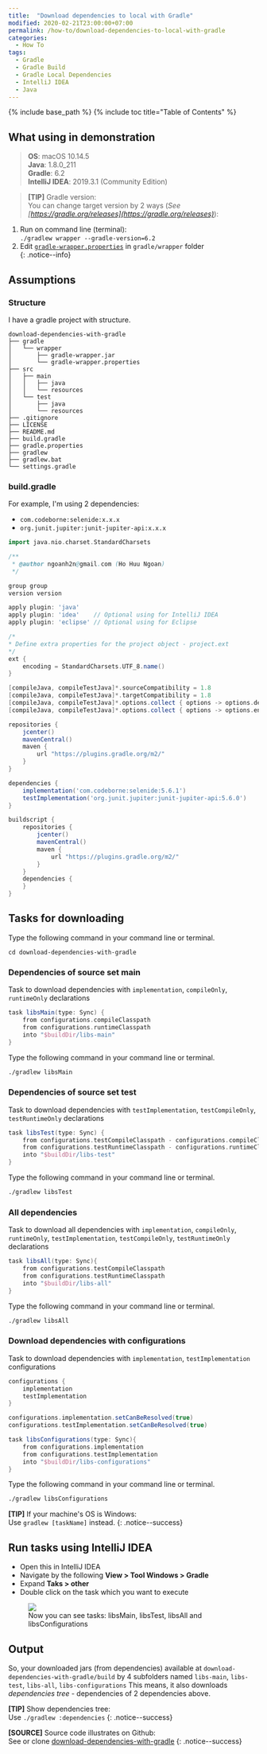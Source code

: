 ```yaml
---
title:  "Download dependencies to local with Gradle"
modified: 2020-02-21T23:00:00+07:00
permalink: /how-to/download-dependencies-to-local-with-gradle
categories: 
  - How To
tags:
  - Gradle
  - Gradle Build
  - Gradle Local Dependencies
  - IntelliJ IDEA
  - Java
---
```


{% include base_path %}
{% include toc title="Table of Contents" %}

## What using in demonstration
> **OS**: macOS 10.14.5<br/>
> **Java**: 1.8.0_211<br/>
> **Gradle**: 6.2<br/>
> **IntelliJ IDEA**: 2019.3.1 (Community Edition)<br/>

> **[TIP]** Gradle version:<br/>
You can change target version by 2 ways (*See [https://gradle.org/releases](https://gradle.org/releases)*):
1. Run on command line (terminal):<br/>
`./gradlew wrapper --gradle-version=6.2`<br/>
2. Edit [`gradle-wrapper.properties`](https://github.com/ngoanh2n/blog-demonstrations/blob/master/download-dependencies-with-gradle/gradle/wrapper/gradle-wrapper.properties) in `gradle/wrapper` folder<br/>
{: .notice--info}

## Assumptions
### Structure
I have a gradle project with structure.
```
download-dependencies-with-gradle
├── gradle
│   └── wrapper
│       ├── gradle-wrapper.jar
│       └── gradle-wrapper.properties
├── src
│   ├── main
│   │   ├── java
│   │   └── resources
│   └── test
│       ├── java
│       └── resources
├── .gitignore
├── LICENSE
├── README.md
├── build.gradle
├── gradle.properties
├── gradlew
├── gradlew.bat
└── settings.gradle
```

### build.gradle
For example, I'm using 2 dependencies:
- `com.codeborne:selenide:x.x.x`
- `org.junit.jupiter:junit-jupiter-api:x.x.x`

```gradle
import java.nio.charset.StandardCharsets

/**
 * @author ngoanh2n@gmail.com (Ho Huu Ngoan)
 */

group group
version version

apply plugin: 'java'
apply plugin: 'idea'    // Optional using for IntelliJ IDEA
apply plugin: 'eclipse' // Optional using for Eclipse

/*
* Define extra properties for the project object - project.ext
*/
ext {
    encoding = StandardCharsets.UTF_8.name()
}

[compileJava, compileTestJava]*.sourceCompatibility = 1.8
[compileJava, compileTestJava]*.targetCompatibility = 1.8
[compileJava, compileTestJava]*.options.collect { options -> options.debug = true }
[compileJava, compileTestJava]*.options.collect { options -> options.encoding = encoding }

repositories {
    jcenter()
    mavenCentral()
    maven {
        url "https://plugins.gradle.org/m2/"
    }
}

dependencies {
    implementation('com.codeborne:selenide:5.6.1')
    testImplementation('org.junit.jupiter:junit-jupiter-api:5.6.0')
}

buildscript {
    repositories {
        jcenter()
        mavenCentral()
        maven {
            url "https://plugins.gradle.org/m2/"
        }
    }
    dependencies {
    }
}
```

## Tasks for downloading
Type the following command in your command line or terminal.
```console
cd download-dependencies-with-gradle
```

### Dependencies of source set main
Task to download dependencies with `implementation`, `compileOnly`, `runtimeOnly` declarations
```gradle
task libsMain(type: Sync) {
    from configurations.compileClasspath
    from configurations.runtimeClasspath
    into "$buildDir/libs-main"
}
```
Type the following command in your command line or terminal.
```bat
./gradlew libsMain
```

### Dependencies of source set test
Task to download dependencies with `testImplementation`, `testCompileOnly`, `testRuntimeOnly` declarations
```gradle
task libsTest(type: Sync) {
    from configurations.testCompileClasspath - configurations.compileClasspath
    from configurations.testRuntimeClasspath - configurations.runtimeClasspath
    into "$buildDir/libs-test"
}
```
Type the following command in your command line or terminal.
```bat
./gradlew libsTest
```

### All dependencies
Task to download all dependencies with `implementation`, `compileOnly`, `runtimeOnly`, `testImplementation`, `testCompileOnly`, `testRuntimeOnly` declarations
```gradle
task libsAll(type: Sync){
    from configurations.testCompileClasspath
    from configurations.testRuntimeClasspath
    into "$buildDir/libs-all"
}
```
Type the following command in your command line or terminal.
```bat
./gradlew libsAll
```

### Download dependencies with configurations
Task to download dependencies with `implementation`, `testImplementation` configurations
```gradle
configurations {
    implementation
    testImplementation
}

configurations.implementation.setCanBeResolved(true)
configurations.testImplementation.setCanBeResolved(true)

task libsConfigurations(type: Sync){
    from configurations.implementation
    from configurations.testImplementation
    into "$buildDir/libs-configurations"
}
```
Type the following command in your command line or terminal.
```bat
./gradlew libsConfigurations
```

**[TIP]** If your machine's OS is Windows:<br/>
Use `gradlew [taskName]` instead.
{: .notice--success}

## Run tasks using IntelliJ IDEA
- Open this in IntelliJ IDEA
- Navigate by the following **View > Tool Windows > Gradle**
- Expand **Taks > other**
- Double click on the task which you want to execute

<figure class='half_center'>
	<a href="{{ site.baseurl }}/images/20200218/intelli-gradle-window-tasks-other.png"><img src="{{ site.baseurl }}/images/20200218/intelli-gradle-window-tasks-other.png"></a>
	<figcaption>Now you can see tasks: libsMain, libsTest, libsAll and libsConfigurations</figcaption>
</figure>

## Output
So, your downloaded jars (from dependencies) available at `download-dependencies-with-gradle/build` by 4 subfolders named `libs-main`, `libs-test`, `libs-all`, `libs-configurations`
This means, it also downloads *dependencies tree* - dependencies of 2 dependencies above.

**[TIP]** Show dependencies tree:<br/>
Use ```./gradlew :dependencies```
{: .notice--success}

**[SOURCE]** Source code illustrates on Github:<br/>
See or clone [download-dependencies-with-gradle](hhttps://github.com/ngoanh2n/blog-demonstrations/tree/master/download-dependencies-with-gradle)
{: .notice--success}
